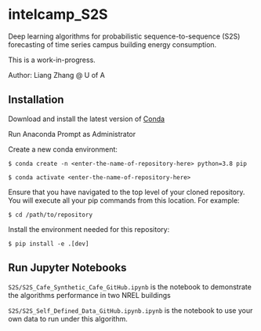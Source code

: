 # intelcamp_S2S

Deep learning algorithms for probabilistic sequence-to-sequence (S2S) forecasting of time series campus building energy consumption.

This is a work-in-progress.

Author: Liang Zhang @ U of A

## Installation

Download and install the latest version of [Conda](https://www.anaconda.com/products/distribution)

Run Anaconda Prompt as Administrator

Create a new conda environment:

`$ conda create -n <enter-the-name-of-repository-here> python=3.8 pip`

`$ conda activate <enter-the-name-of-repository-here>`

Ensure that you have navigated to the top level of your cloned repository. You will execute all your pip commands from this location. For example:

`$ cd /path/to/repository`

Install the environment needed for this repository:

`$ pip install -e .[dev]`

## Run Jupyter Notebooks

`S2S/S2S_Cafe_Synthetic_Cafe_GitHub.ipynb` is the notebook to demonstrate the algorithms performance in two NREL buildings

`S2S/S2S_Self_Defined_Data_GitHub.ipynb.ipynb` is the notebook to use your own data to run under this algorithm.
